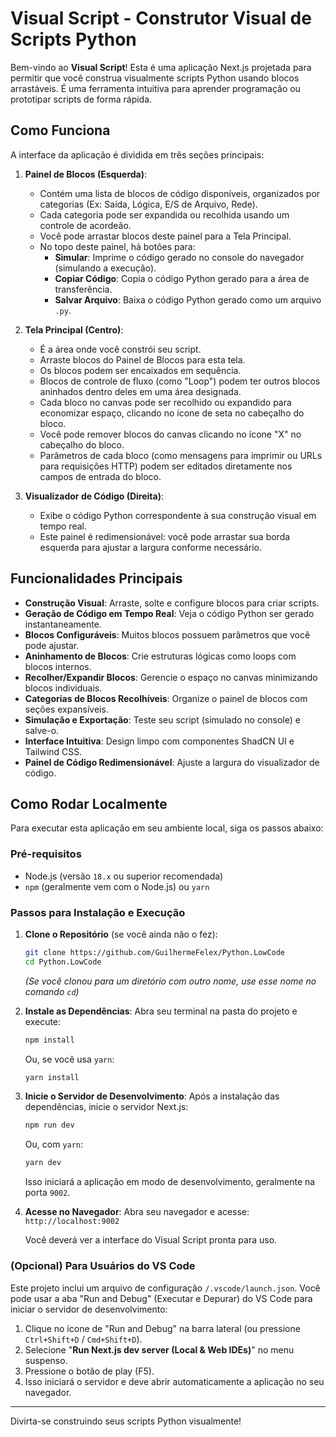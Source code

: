 
# Visual Script - Construtor Visual de Scripts Python

Bem-vindo ao **Visual Script**! Esta é uma aplicação Next.js projetada para permitir que você construa visualmente scripts Python usando blocos arrastáveis. É uma ferramenta intuitiva para aprender programação ou prototipar scripts de forma rápida.

## Como Funciona

A interface da aplicação é dividida em três seções principais:

1.  **Painel de Blocos (Esquerda)**:
    *   Contém uma lista de blocos de código disponíveis, organizados por categorias (Ex: Saída, Lógica, E/S de Arquivo, Rede).
    *   Cada categoria pode ser expandida ou recolhida usando um controle de acordeão.
    *   Você pode arrastar blocos deste painel para a Tela Principal.
    *   No topo deste painel, há botões para:
        *   **Simular**: Imprime o código gerado no console do navegador (simulando a execução).
        *   **Copiar Código**: Copia o código Python gerado para a área de transferência.
        *   **Salvar Arquivo**: Baixa o código Python gerado como um arquivo `.py`.

2.  **Tela Principal (Centro)**:
    *   É a área onde você constrói seu script.
    *   Arraste blocos do Painel de Blocos para esta tela.
    *   Os blocos podem ser encaixados em sequência.
    *   Blocos de controle de fluxo (como "Loop") podem ter outros blocos aninhados dentro deles em uma área designada.
    *   Cada bloco no canvas pode ser recolhido ou expandido para economizar espaço, clicando no ícone de seta no cabeçalho do bloco.
    *   Você pode remover blocos do canvas clicando no ícone "X" no cabeçalho do bloco.
    *   Parâmetros de cada bloco (como mensagens para imprimir ou URLs para requisições HTTP) podem ser editados diretamente nos campos de entrada do bloco.

3.  **Visualizador de Código (Direita)**:
    *   Exibe o código Python correspondente à sua construção visual em tempo real.
    *   Este painel é redimensionável: você pode arrastar sua borda esquerda para ajustar a largura conforme necessário.

## Funcionalidades Principais

*   **Construção Visual**: Arraste, solte e configure blocos para criar scripts.
*   **Geração de Código em Tempo Real**: Veja o código Python ser gerado instantaneamente.
*   **Blocos Configuráveis**: Muitos blocos possuem parâmetros que você pode ajustar.
*   **Aninhamento de Blocos**: Crie estruturas lógicas como loops com blocos internos.
*   **Recolher/Expandir Blocos**: Gerencie o espaço no canvas minimizando blocos individuais.
*   **Categorias de Blocos Recolhíveis**: Organize o painel de blocos com seções expansíveis.
*   **Simulação e Exportação**: Teste seu script (simulado no console) e salve-o.
*   **Interface Intuitiva**: Design limpo com componentes ShadCN UI e Tailwind CSS.
*   **Painel de Código Redimensionável**: Ajuste a largura do visualizador de código.

## Como Rodar Localmente

Para executar esta aplicação em seu ambiente local, siga os passos abaixo:

### Pré-requisitos

*   Node.js (versão `18.x` ou superior recomendada)
*   `npm` (geralmente vem com o Node.js) ou `yarn`

### Passos para Instalação e Execução

1.  **Clone o Repositório** (se você ainda não o fez):
    ```bash
    git clone https://github.com/GuilhermeFelex/Python.LowCode
    cd Python.LowCode 
    ```
    *(Se você clonou para um diretório com outro nome, use esse nome no comando `cd`)*

2.  **Instale as Dependências**:
    Abra seu terminal na pasta do projeto e execute:
    ```bash
    npm install
    ```
    Ou, se você usa `yarn`:
    ```bash
    yarn install
    ```

3.  **Inicie o Servidor de Desenvolvimento**:
    Após a instalação das dependências, inicie o servidor Next.js:
    ```bash
    npm run dev
    ```
    Ou, com `yarn`:
    ```bash
    yarn dev
    ```
    Isso iniciará a aplicação em modo de desenvolvimento, geralmente na porta `9002`.

4.  **Acesse no Navegador**:
    Abra seu navegador e acesse:
    `http://localhost:9002`

    Você deverá ver a interface do Visual Script pronta para uso.

### (Opcional) Para Usuários do VS Code

Este projeto inclui um arquivo de configuração `/.vscode/launch.json`. Você pode usar a aba "Run and Debug" (Executar e Depurar) do VS Code para iniciar o servidor de desenvolvimento:

1.  Clique no ícone de "Run and Debug" na barra lateral (ou pressione `Ctrl+Shift+D` / `Cmd+Shift+D`).
2.  Selecione "**Run Next.js dev server (Local & Web IDEs)**" no menu suspenso.
3.  Pressione o botão de play (F5).
4.  Isso iniciará o servidor e deve abrir automaticamente a aplicação no seu navegador.

---

Divirta-se construindo seus scripts Python visualmente!
